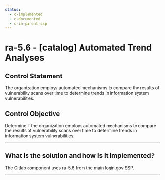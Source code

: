 ```yaml
---
status:
  - c-implemented
  - c-documented
  - c-in-parent-ssp
---
```


# ra-5.6 - \[catalog\] Automated Trend Analyses

## Control Statement

The organization employs automated mechanisms to compare the results of vulnerability scans over time to determine trends in information system vulnerabilities.

## Control Objective

Determine if the organization employs automated mechanisms to compare the results of vulnerability scans over time to determine trends in information system vulnerabilities.

______________________________________________________________________

## What is the solution and how is it implemented?

The Gitlab component uses ra-5.6 from the main login.gov SSP.

______________________________________________________________________
